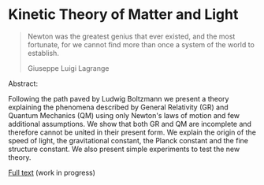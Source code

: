 # Kinetic Theory of Matter and Light

> Newton was the greatest genius that ever existed, and the most fortunate, for we cannot find more than once a system of the world to establish.
> 
> Giuseppe Luigi Lagrange


Abstract:

Following the path paved by Ludwig Boltzmann we present a theory
explaining the phenomena described by General Relativity (GR) and Quantum
Mechanics (QM) using only Newton's laws of motion and few additional
assumptions. We show that both GR and QM are incomplete and therefore cannot be united in their present form.
We explain the origin of the speed of light, the gravitational
constant, the Planck constant and the fine structure constant. We
also present simple experiments to test the new theory.


[Full text](/main.md) (work in progress)

